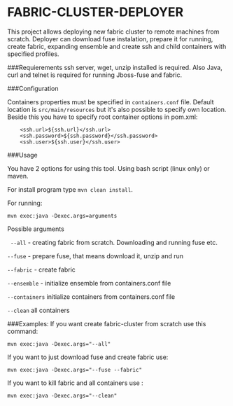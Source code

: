 
FABRIC-CLUSTER-DEPLOYER
============================


This project allows deploying new fabric cluster to remote machines from scratch. Deployer can download fuse instalation, prepare it for running, create fabric, expanding ensemble and create ssh and child containers with specified profiles. 

###Requierements 
ssh server, wget, unzip  installed is required. Also Java, curl and telnet is required for running Jboss-fuse and fabric.


###Configuration

Containers properties must be specified in  `containers.conf` file. Default location is `src/main/resources` but it's also possible to specify own location. 
Beside this you have to specify root container options in pom.xml:

        <ssh.url>${ssh.url}</ssh.url>
        <ssh.password>${ssh.password}</ssh.password>
        <ssh.user>${ssh.user}</ssh.user>

###Usage

You have 2 options for using this tool. Using bash script (linux only) or maven.

For install program type `mvn clean install`.

For running: 

`mvn exec:java -Dexec.args=arguments`


Possible arguments


` --all` - creating fabric from scratch. Downloading and running fuse etc.
    
`--fuse` - prepare fuse, that means download it, unzip and run
     
`--fabric` - create fabric
     
`--ensemble` - initialize ensemble from containers.conf file
    
`--containers` initialize containers from containers.conf file
     
`--clean` all containers
    

###Examples:
If you want create fabric-cluster from scratch use this command:

`mvn exec:java -Dexec.args="--all"`

If you want to just download fuse and create fabric use:

`mvn exec:java -Dexec.args="--fuse --fabric"`

If you want to kill fabric and all containers use :

`mvn exec:java -Dexec.args="--clean"`



